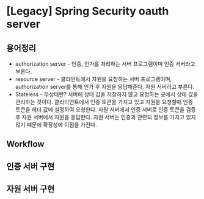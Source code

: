 # [Legacy] Spring Security oauth server

## 용어정리

- authorization server - 인증, 인가를 처리하는 서버 프로그램이며 인증 서버라고 부른다.
- resource server - 클라언트에서 자원을 요청하는 서버 프로그램이며, authorization server를 통해 인가 후 자원을 응답해준다. 자원 서버라고 부른다.
- Stateless - 무상태란? 서버에 상태 값을 저장하지 않고 요청하는 곳에서 상태 값을 관리하는 것이다. 클라이언트에서 인증 토큰을 가지고 있고 자원을 요청할때 인증 토큰을 헤더 값에 설정하여 요청한다. 자원 서버에서 인증 서버로 인증 토큰을 검증 후 자원 서버에서 자원을 응답한다. 자원 서버는 인증과 관련되 정보를 가지고 있지 않기 때문에 확장성에 이점을 가진다.

## Workflow

## 인증 서버 구현

## 자원 서버 구현